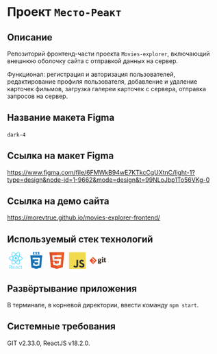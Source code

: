 # Проект `Место-Реакт`

## Описание

Репозиторий фронтенд-части проекта `Movies-explorer`, включающий внешнюю оболочку сайта с отправкой данных на сервер.

Функционал: регистрация и авторизация пользователей, редактирование профиля пользователя, добавление и удаление карточек фильмов, загрузка галереи карточек с сервера, отправка запросов на сервер.

## Название макета Figma

`dark-4`

## Ссылка на макет Figma

https://www.figma.com/file/6FMWkB94wE7KTkcCgUXtnC/light-1?type=design&node-id=1-9662&mode=design&t=99NLoJbp1To56VKg-0

## Ссылка на демо сайта

https://morevtrue.github.io/movies-explorer-frontend/

## Используемый стек технологий 
<div>
  <img src="https://github.com/devicons/devicon/blob/master/icons/react/react-original-wordmark.svg" title="React" alt="React" width="40" height="40"/>&nbsp;
  <img src="https://github.com/devicons/devicon/blob/master/icons/css3/css3-plain-wordmark.svg"  title="CSS3" alt="CSS" width="40" height="40"/>&nbsp;
  <img src="https://github.com/devicons/devicon/blob/master/icons/html5/html5-original.svg" title="HTML5" alt="HTML" width="40" height="40"/>&nbsp;
  <img src="https://github.com/devicons/devicon/blob/master/icons/javascript/javascript-original.svg" title="JavaScript" alt="JavaScript" width="40" height="40"/>&nbsp;
  <img src="https://github.com/devicons/devicon/blob/master/icons/git/git-original-wordmark.svg" title="Git" alt="Git" width="40" height="40"/>&nbsp;
</div>

## Развёртывание приложения

В терминале, в корневой директории, ввести команду `npm start`.

## Системные требования

GIT v2.33.0, ReactJS v18.2.0.
